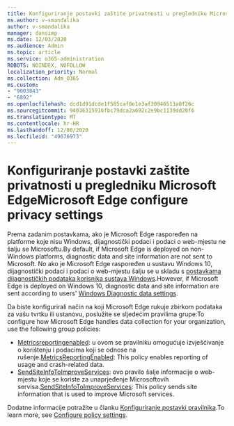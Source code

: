 ```yaml
---
title: Konfiguriranje postavki zaštite privatnosti u pregledniku Microsoft Edge
ms.author: v-smandalika
author: v-smandalika
manager: dansimp
ms.date: 12/03/2020
ms.audience: Admin
ms.topic: article
ms.service: o365-administration
ROBOTS: NOINDEX, NOFOLLOW
localization_priority: Normal
ms.collection: Adm_O365
ms.custom:
- "9003843"
- "6892"
ms.openlocfilehash: dcd1d91dcde1f585caf0e1e3af30946513a0f26c
ms.sourcegitcommit: 94036315916fbc79dca2a692c2e9bc1139dd28f6
ms.translationtype: MT
ms.contentlocale: hr-HR
ms.lasthandoff: 12/08/2020
ms.locfileid: "49676973"
---
```

# <a name="microsoft-edge-configure-privacy-settings"></a><span data-ttu-id="72c81-102">Konfiguriranje postavki zaštite privatnosti u pregledniku Microsoft Edge</span><span class="sxs-lookup"><span data-stu-id="72c81-102">Microsoft Edge configure privacy settings</span></span>

<span data-ttu-id="72c81-103">Prema zadanim postavkama, ako je Microsoft Edge raspoređen na platforme koje nisu Windows, dijagnostički podaci i podaci o web-mjestu ne šalju se Microsoftu.</span><span class="sxs-lookup"><span data-stu-id="72c81-103">By default, if Microsoft Edge is deployed on non-Windows platforms, diagnostic data and site information are not sent to Microsoft.</span></span> <span data-ttu-id="72c81-104">No ako je Microsoft Edge raspoređen u sustavu Windows 10, dijagnostički podaci i podaci o web-mjestu šalju se u skladu s [postavkama dijagnostičkih podataka korisnika sustava Windows](https://docs.microsoft.com/windows/privacy/configure-windows-diagnostic-data-in-your-organization).</span><span class="sxs-lookup"><span data-stu-id="72c81-104">However, if Microsoft Edge is deployed on Windows 10, diagnostic data and site information are sent according to users' [Windows Diagnostic data settings](https://docs.microsoft.com/windows/privacy/configure-windows-diagnostic-data-in-your-organization).</span></span>

<span data-ttu-id="72c81-105">Da biste konfigurirali način na koji Microsoft Edge rukuje zbirkom podataka za vašu tvrtku ili ustanovu, poslužite se sljedećim pravilima grupe:</span><span class="sxs-lookup"><span data-stu-id="72c81-105">To configure how Microsoft Edge handles data collection for your organization, use the following group policies:</span></span>
- <span data-ttu-id="72c81-106">[Metricsreportingenabled](https://docs.microsoft.com/DeployEdge/microsoft-edge-policies#metricsreportingenabled): u ovom se pravilniku omogućuje izvješćivanje o korištenju i podacima koji se odnose na rušenje.</span><span class="sxs-lookup"><span data-stu-id="72c81-106">[MetricsReportingEnabled](https://docs.microsoft.com/DeployEdge/microsoft-edge-policies#metricsreportingenabled): This policy enables reporting of usage and crash-related data.</span></span>
- <span data-ttu-id="72c81-107">[SendSiteInfoToImproveServices](https://docs.microsoft.com/DeployEdge/microsoft-edge-policies#sendsiteinfotoimproveservices): ovo pravilo šalje informacije o web-mjestu koje se koriste za unaprjeđenje Microsoftovih servisa.</span><span class="sxs-lookup"><span data-stu-id="72c81-107">[SendSiteInfoToImproveServices](https://docs.microsoft.com/DeployEdge/microsoft-edge-policies#sendsiteinfotoimproveservices): This policy sends site information that is used to improve Microsoft services.</span></span>

<span data-ttu-id="72c81-108">Dodatne informacije potražite u članku [Konfiguriranje postavki pravilnika](https://docs.microsoft.com/deployedge/microsoft-edge-enterprise-privacy-settings#configure-policy-settings).</span><span class="sxs-lookup"><span data-stu-id="72c81-108">To learn more, see [Configure policy settings](https://docs.microsoft.com/deployedge/microsoft-edge-enterprise-privacy-settings#configure-policy-settings).</span></span>